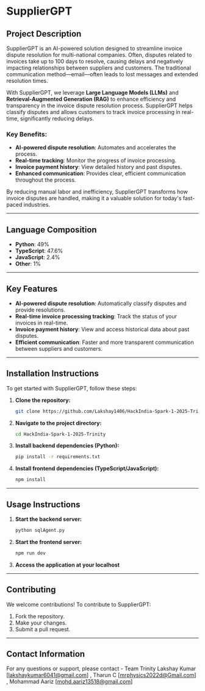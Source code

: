 # SupplierGPT

## Project Description

SupplierGPT is an AI-powered solution designed to streamline invoice dispute resolution for multi-national companies. Often, disputes related to invoices take up to 100 days to resolve, causing delays and negatively impacting relationships between suppliers and customers. The traditional communication method—email—often leads to lost messages and extended resolution times.

With SupplierGPT, we leverage **Large Language Models (LLMs)** and **Retrieval-Augmented Generation (RAG)** to enhance efficiency and transparency in the invoice dispute resolution process. SupplierGPT helps classify disputes and allows customers to track invoice processing in real-time, significantly reducing delays.

### Key Benefits:
- **AI-powered dispute resolution**: Automates and accelerates the process.
- **Real-time tracking**: Monitor the progress of invoice processing.
- **Invoice payment history**: View detailed history and past disputes.
- **Enhanced communication**: Provides clear, efficient communication throughout the process.

By reducing manual labor and inefficiency, SupplierGPT transforms how invoice disputes are handled, making it a valuable solution for today's fast-paced industries.

---

## Language Composition
- **Python**: 49%
- **TypeScript**: 47.6%
- **JavaScript**: 2.4%
- **Other**: 1%

---

## Key Features
- **AI-powered dispute resolution**: Automatically classify disputes and provide resolutions.
- **Real-time invoice processing tracking**: Track the status of your invoices in real-time.
- **Invoice payment history**: View and access historical data about past disputes.
- **Efficient communication**: Faster and more transparent communication between suppliers and customers.

---

## Installation Instructions

To get started with SupplierGPT, follow these steps:

1. **Clone the repository:**
   ```bash
   git clone https://github.com/Lakshay1406/HackIndia-Spark-1-2025-Trinity.git

2. **Navigate to the project directory:**
   ```bash
   cd HackIndia-Spark-1-2025-Trinity
3. **Install backend dependencies (Python):**
   ```bash
   pip install -r requirements.txt
4. **Install frontend dependencies (TypeScript/JavaScript):**
   ```bash
   npm install

---

## Usage Instructions

1. **Start the backend server:**
   ```bash
   python sqlAgent.py
2. **Start the frontend server:**
   ```bash
   npm run dev
3. **Access the application at your localhost**

---

## Contributing

We welcome contributions! To contribute to SupplierGPT:

1. Fork the repository.
2. Make your changes.
3. Submit a pull request.

---

## Contact Information

For any questions or support, please contact - Team Trinity
Lakshay Kumar [lakshaykumar6041@gmail.com] ,
Tharun C [mrphysics2022d@Gmail.com] ,
Mohammad Aariz [mohd.aariz13518@gmail.com]
